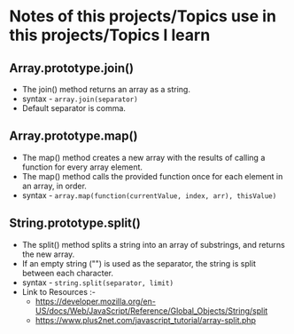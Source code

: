 # Notes of this projects/Topics use in this projects/Topics I learn

## Array.prototype.join()
- The join() method returns an array as a string.
- syntax - `array.join(separator)`
- Default separator is comma.

## Array.prototype.map()
- The map() method creates a new array with the results of calling a function for every array element.
- The map() method calls the provided function once for each element in an array, in order.
- syntax - `array.map(function(currentValue, index, arr), thisValue)`

## String.prototype.split()
- The split() method splits a string into an array of substrings, and returns the new array.
- If an empty string ("") is used as the separator, the string is split between each character.
- syntax - `string.split(separator, limit)`
- Link to Resources :-
    - https://developer.mozilla.org/en-US/docs/Web/JavaScript/Reference/Global_Objects/String/split
    - https://www.plus2net.com/javascript_tutorial/array-split.php
